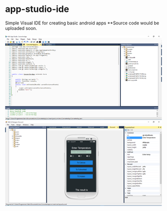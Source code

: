 # app-studio-ide
Simple Visual IDE for creating basic android apps 
**Source code would be uploaded soon.

![Demo One](https://github.com/sabine33/app-studio-ide/blob/main/demo_1.png?raw=true)
![Demo Two](https://github.com/sabine33/app-studio-ide/blob/main/demo_2.png?raw=true)

